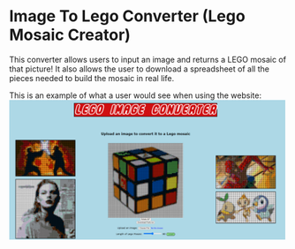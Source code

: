 # Image To Lego Converter (Lego Mosaic Creator)

This converter allows users to input an image and returns a LEGO mosaic of that picture! It also allows the user to download a spreadsheet of all the pieces needed to build the mosaic in real life. 

This is an example of what a user would see when using the website:
<img src="static/images/example.png" alt="example of user using the website" width="500">

